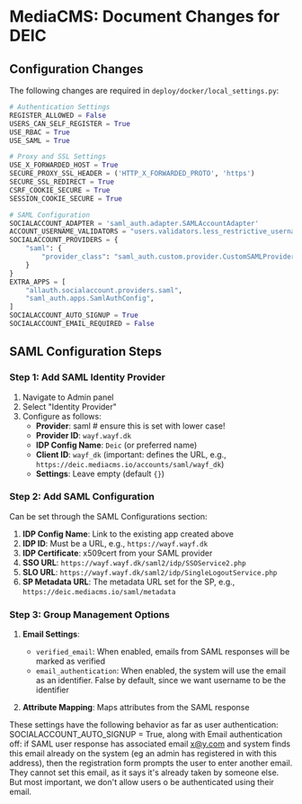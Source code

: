 # MediaCMS: Document Changes for DEIC

## Configuration Changes
The following changes are required in `deploy/docker/local_settings.py`:

```python
# Authentication Settings
REGISTER_ALLOWED = False
USERS_CAN_SELF_REGISTER = True
USE_RBAC = True
USE_SAML = True

# Proxy and SSL Settings
USE_X_FORWARDED_HOST = True
SECURE_PROXY_SSL_HEADER = ('HTTP_X_FORWARDED_PROTO', 'https')
SECURE_SSL_REDIRECT = True
CSRF_COOKIE_SECURE = True
SESSION_COOKIE_SECURE = True

# SAML Configuration
SOCIALACCOUNT_ADAPTER = 'saml_auth.adapter.SAMLAccountAdapter'
ACCOUNT_USERNAME_VALIDATORS = "users.validators.less_restrictive_username_validators"
SOCIALACCOUNT_PROVIDERS = {
    "saml": {
        "provider_class": "saml_auth.custom.provider.CustomSAMLProvider",
    }
}
EXTRA_APPS = [
    "allauth.socialaccount.providers.saml",
    "saml_auth.apps.SamlAuthConfig",
]
SOCIALACCOUNT_AUTO_SIGNUP = True
SOCIALACCOUNT_EMAIL_REQUIRED = False

```

## SAML Configuration Steps

### Step 1: Add SAML Identity Provider
1. Navigate to Admin panel
2. Select "Identity Provider"
3. Configure as follows:
   - **Provider**: saml # ensure this is set with lower case!
   - **Provider ID**: `wayf.wayf.dk`
   - **IDP Config Name**: `Deic` (or preferred name)
   - **Client ID**: `wayf_dk` (important: defines the URL, e.g., `https://deic.mediacms.io/accounts/saml/wayf_dk`)
   - **Settings**: Leave empty (default `{}`)

### Step 2: Add SAML Configuration
Can be set through the SAML Configurations section:

1. **IDP Config Name**: Link to the existing app created above
2. **IDP ID**: Must be a URL, e.g., `https://wayf.wayf.dk`
3. **IDP Certificate**: x509cert from your SAML provider
4. **SSO URL**: `https://wayf.wayf.dk/saml2/idp/SSOService2.php`
5. **SLO URL**: `https://wayf.wayf.dk/saml2/idp/SingleLogoutService.php`
6. **SP Metadata URL**: The metadata URL set for the SP, e.g., `https://deic.mediacms.io/saml/metadata`

### Step 3: Group Management Options
1. **Email Settings**:
   - `verified_email`: When enabled, emails from SAML responses will be marked as verified
   - `email_authentication`: When enabled, the system will use the email as an identifier. False by default, since we want username to be the identifier

2. **Attribute Mapping**: Maps attributes from the SAML response


These settings have the following behavior as far as user authentication:
SOCIALACCOUNT_AUTO_SIGNUP = True, along with Email authentication  off: if SAML user response has associated email x@y.com and system finds this email already on the system (eg an admin has registered in with this address), then the registration form prompts the user to enter another email. They cannot set this email, as it says it's already taken by someone else. But most important, we don't allow users o be authenticated using their email.
